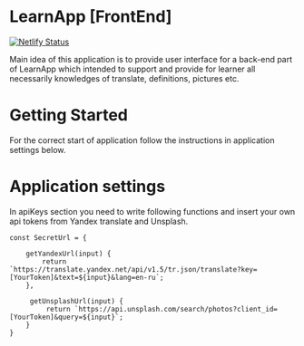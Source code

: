# LearnApp [FrontEnd]
[![Netlify Status](https://api.netlify.com/api/v1/badges/7775b2a1-a1ad-4bc3-b857-e152af97faa6/deploy-status)](https://app.netlify.com/sites/learn-app/deploys)

Main idea of this application is to provide user interface for a back-end part of LearnApp which intended to support and provide for learner all necessarily knowledges of translate, definitions, pictures etc.

# Getting Started

For the correct start of application follow the instructions in application settings below.

# Application settings

In apiKeys section you need to write following functions and insert your own api tokens from Yandex translate and Unsplash.

```
const SecretUrl = {

    getYandexUrl(input) {
        return `https://translate.yandex.net/api/v1.5/tr.json/translate?key=[YourToken]&text=${input}&lang=en-ru`;
    },
    
     getUnsplashUrl(input) {
         return `https://api.unsplash.com/search/photos?client_id=[YourToken]&query=${input}`;
    }
}
```